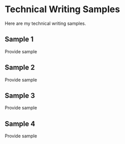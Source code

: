 # Technical Writing Samples

Here are my technical writing samples.
## Sample 1
Provide sample
## Sample 2
Provide sample
## Sample 3
Provide sample
## Sample 4
Provide sample

